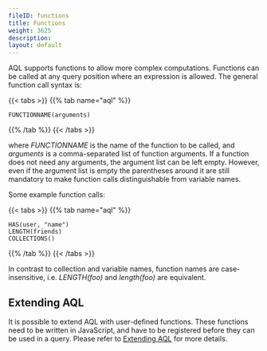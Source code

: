 ```yaml
---
fileID: functions
title: Functions
weight: 3625
description: 
layout: default
---
```

AQL supports functions to allow more complex computations. Functions can be
called at any query position where an expression is allowed. The general
function call syntax is:

{{< tabs >}}
{{% tab name="aql" %}}
```aql
FUNCTIONNAME(arguments)
```
{{% /tab %}}
{{< /tabs >}}

where *FUNCTIONNAME* is the name of the function to be called, and *arguments*
is a comma-separated list of function arguments. If a function does not need any
arguments, the argument list can be left empty. However, even if the argument
list is empty the parentheses around it are still mandatory to make function
calls distinguishable from variable names.

Some example function calls:

{{< tabs >}}
{{% tab name="aql" %}}
```aql
HAS(user, "name")
LENGTH(friends)
COLLECTIONS()
```
{{% /tab %}}
{{< /tabs >}}

In contrast to collection and variable names, function names are case-insensitive, 
i.e. *LENGTH(foo)* and *length(foo)* are equivalent.

## Extending AQL

It is possible to extend AQL with user-defined functions. These functions need to
be written in JavaScript, and have to be registered before they can be used in a query.
Please refer to [Extending AQL](../user-functions/) for more details.
